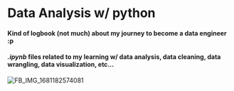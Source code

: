 # Data Analysis w/ python
#### Kind of logbook (not much) about my journey to become a data engineer :p 
#### _.ipynb_ files related to my learning w/ data analysis, data cleaning, data wrangling, data visualization, etc... 

![FB_IMG_1681182574081](https://github.com/user-attachments/assets/4ac630e4-1274-4941-95a4-3c203728155b)
